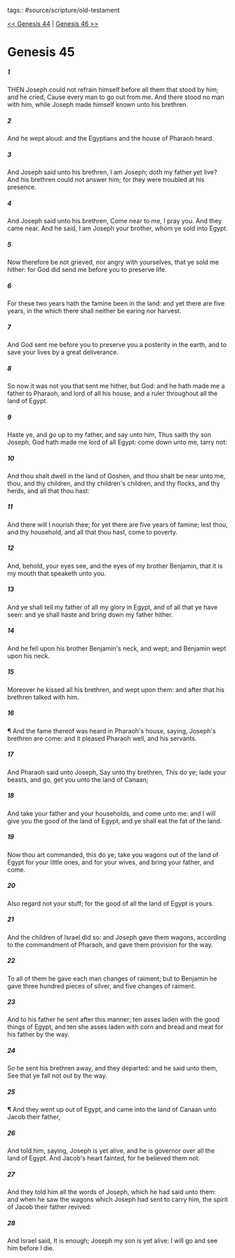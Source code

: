 tags:: #source/scripture/old-testament

[<< Genesis 44](/old-testament/01_Genesis/Genesis_44.md) | [Genesis 46 >>](/old-testament/01_Genesis/Genesis_46.md)

# Genesis 45

##### 1

THEN Joseph could not refrain himself before all them that stood by him; and he cried, Cause every man to go out from me. And there stood no man with him, while Joseph made himself known unto his brethren.

##### 2

And he wept aloud: and the Egyptians and the house of Pharaoh heard.

##### 3

And Joseph said unto his brethren, I am Joseph; doth my father yet live? And his brethren could not answer him; for they were troubled at his presence.

##### 4

And Joseph said unto his brethren, Come near to me, I pray you. And they came near. And he said, I am Joseph your brother, whom ye sold into Egypt.

##### 5

Now therefore be not grieved, nor angry with yourselves, that ye sold me hither: for God did send me before you to preserve life.

##### 6

For these two years hath the famine been in the land: and yet there are five years, in the which there shall neither be earing nor harvest.

##### 7

And God sent me before you to preserve you a posterity in the earth, and to save your lives by a great deliverance.

##### 8

So now it was not you that sent me hither, but God: and he hath made me a father to Pharaoh, and lord of all his house, and a ruler throughout all the land of Egypt.

##### 9

Haste ye, and go up to my father, and say unto him, Thus saith thy son Joseph, God hath made me lord of all Egypt: come down unto me, tarry not:

##### 10

And thou shalt dwell in the land of Goshen, and thou shalt be near unto me, thou, and thy children, and thy children's children, and thy flocks, and thy herds, and all that thou hast:

##### 11

And there will I nourish thee; for yet there are five years of famine; lest thou, and thy household, and all that thou hast, come to poverty.

##### 12

And, behold, your eyes see, and the eyes of my brother Benjamin, that it is my mouth that speaketh unto you.

##### 13

And ye shall tell my father of all my glory in Egypt, and of all that ye have seen: and ye shall haste and bring down my father hither.

##### 14

And he fell upon his brother Benjamin's neck, and wept; and Benjamin wept upon his neck.

##### 15

Moreover he kissed all his brethren, and wept upon them: and after that his brethren talked with him.

##### 16

¶ And the fame thereof was heard in Pharaoh's house, saying, Joseph's brethren are come: and it pleased Pharaoh well, and his servants.

##### 17

And Pharaoh said unto Joseph, Say unto thy brethren, This do ye; lade your beasts, and go, get you unto the land of Canaan;

##### 18

And take your father and your households, and come unto me: and I will give you the good of the land of Egypt, and ye shall eat the fat of the land.

##### 19

Now thou art commanded, this do ye; take you wagons out of the land of Egypt for your little ones, and for your wives, and bring your father, and come.

##### 20

Also regard not your stuff; for the good of all the land of Egypt is yours.

##### 21

And the children of Israel did so: and Joseph gave them wagons, according to the commandment of Pharaoh, and gave them provision for the way.

##### 22

To all of them he gave each man changes of raiment; but to Benjamin he gave three hundred pieces of silver, and five changes of raiment.

##### 23

And to his father he sent after this manner; ten asses laden with the good things of Egypt, and ten she asses laden with corn and bread and meat for his father by the way.

##### 24

So he sent his brethren away, and they departed: and he said unto them, See that ye fall not out by the way.

##### 25

¶ And they went up out of Egypt, and came into the land of Canaan unto Jacob their father,

##### 26

And told him, saying, Joseph is yet alive, and he is governor over all the land of Egypt. And Jacob's heart fainted, for he believed them not.

##### 27

And they told him all the words of Joseph, which he had said unto them: and when he saw the wagons which Joseph had sent to carry him, the spirit of Jacob their father revived:

##### 28

And Israel said, It is enough; Joseph my son is yet alive: I will go and see him before I die.
